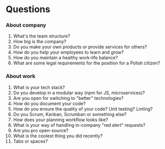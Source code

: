# Questions

### About company

1. What's the team structure?
2. How big is the company?
3. Do you make your own products or provide services for others?
4. How do you help your employees to learn and grow?
5. How do you maintain a healthy work-life balance?
6. What are some legal requirements for the position for a Polish citizen?

### About work

1. What is your tech stack?
2. Do you develop in a modular way (npm for JS, microservices)?
3. Are you open for switching to "better" technologies?
4. How do you document your code?
5. How do you ensure the quality of your code? Unit testing? Linting?
6. Do you Scrum, Kanban, Scrumban or something else?
7. How does your planning workflow looks like?
8. What is your way of handling in-company "red alert" requests?
9. Are you pro open-source?
10. What is the coolest thing you did recently?
11. Tabs or spaces?
